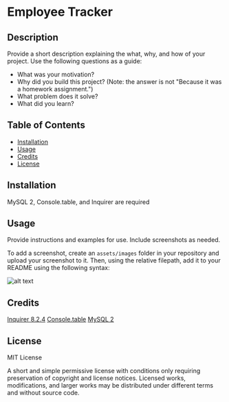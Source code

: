 # Employee Tracker

## Description

Provide a short description explaining the what, why, and how of your project. Use the following questions as a guide:

- What was your motivation?
- Why did you build this project? (Note: the answer is not "Because it was a homework assignment.")
- What problem does it solve?
- What did you learn?

## Table of Contents

- [Installation](#installation)
- [Usage](#usage)
- [Credits](#credits)
- [License](#license)

## Installation

MySQL 2, Console.table, and Inquirer are required

## Usage

Provide instructions and examples for use. Include screenshots as needed.

To add a screenshot, create an `assets/images` folder in your repository and upload your screenshot to it. Then, using the relative filepath, add it to your README using the following syntax:


![alt text](assets/images/screenshot.png)


## Credits

[Inquirer 8.2.4](https://www.npmjs.com/package/inquirer/v/8.2.4)
[Console.table](https://www.npmjs.com/package/console.table)
[MySQL 2](https://www.npmjs.com/package/mysql2)

## License

MIT License

A short and simple permissive license with conditions only requiring preservation of copyright and license notices. Licensed works, modifications, and larger works may be distributed under different terms and without source code.